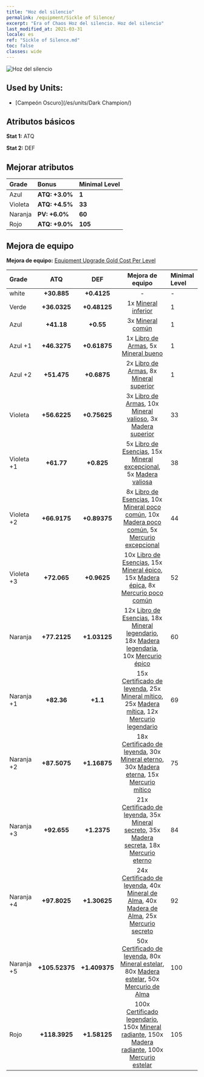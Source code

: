 ```yaml
---
title: "Hoz del silencio"
permalink: /equipment/Sickle of Silence/
excerpt: "Era of Chaos Hoz del silencio. Hoz del silencio"
last_modified_at: 2021-03-31
locale: es
ref: "Sickle of Silence.md"
toc: false
classes: wide
---
```


  ![Hoz del silencio](/images/e/e_3091.png)

## Used by Units:

* [Campeón Oscuro](/es/units/Dark Champion/) 


## Atributos básicos
 **Stat 1:** ATQ

 **Stat 2:** DEF

## Mejorar atributos

  |     Grade    |   Bonus | Minimal Level | 
  |:-------------|:--------|:--------------| 
  | Azul | **ATQ: +3.0%** | **1** | 
  | Violeta | **ATQ: +4.5%** | **33** | 
  | Naranja | **PV: +6.0%** | **60** | 
  | Rojo | **ATQ: +9.0%** | **105** | 


## Mejora de equipo
 **Mejora de equipo:** [Equipment Upgrade Gold Cost Per Level](/equipment/EquipmentUpgradeCostPerLevel/) 

  |          Grade      | ATQ | DEF | Mejora de equipo | Minimal Level |
  |:--------------------|:---------:|:---------:|:----------------:|:--------------|
  | white | **+30.885** | **+0.4125** | - | - |
  | Verde | **+36.0325** | **+0.48125** | 1x [Mineral inferior](/es/Items/mat_1/) | 1 |
  | Azul | **+41.18** | **+0.55** | 3x [Mineral común](/es/Items/mat_6/) | 1 |
  | Azul +1 | **+46.3275** | **+0.61875** | 1x [Libro de Armas](/es/Items/mat_18/), 5x [Mineral bueno](/es/Items/mat_12/) | 1 |
  | Azul +2 | **+51.475** | **+0.6875** | 2x [Libro de Armas](/es/Items/mat_25/), 8x [Mineral superior](/es/Items/mat_19/) | 1 |
  | Violeta | **+56.6225** | **+0.75625** | 3x [Libro de Armas](/es/Items/mat_32/), 10x [Mineral valioso](/es/Items/mat_26/), 3x [Madera superior](/es/Items/mat_20/) | 33 |
  | Violeta +1 | **+61.77** | **+0.825** | 5x [Libro de Esencias](/es/Items/mat_39/), 15x [Mineral excepcional](/es/Items/mat_33/), 5x [Madera valiosa](/es/Items/mat_27/) | 38 |
  | Violeta +2 | **+66.9175** | **+0.89375** | 8x [Libro de Esencias](/es/Items/mat_46/), 10x [Mineral poco común](/es/Items/mat_40/), 10x [Madera poco común](/es/Items/mat_41/), 5x [Mercurio excepcional](/es/Items/mat_35/) | 44 |
  | Violeta +3 | **+72.065** | **+0.9625** | 10x [Libro de Esencias](/es/Items/mat_53/), 15x [Mineral épico](/es/Items/mat_47/), 15x [Madera épica](/es/Items/mat_48/), 8x [Mercurio poco común](/es/Items/mat_42/) | 52 |
  | Naranja | **+77.2125** | **+1.03125** | 12x [Libro de Esencias](/es/Items/mat_60/), 18x [Mineral legendario](/es/Items/mat_54/), 18x [Madera legendaria](/es/Items/mat_55/), 10x [Mercurio épico](/es/Items/mat_49/) | 60 |
  | Naranja +1 | **+82.36** | **+1.1** | 15x [Certificado de leyenda](/es/Items/mat_67/), 25x [Mineral mítico](/es/Items/mat_61/), 25x [Madera mítica](/es/Items/mat_62/), 12x [Mercurio legendario](/es/Items/mat_56/) | 69 |
  | Naranja +2 | **+87.5075** | **+1.16875** | 18x [Certificado de leyenda](/es/Items/mat_74/), 30x [Mineral eterno](/es/Items/mat_68/), 30x [Madera eterna](/es/Items/mat_69/), 15x [Mercurio mítico](/es/Items/mat_63/) | 75 |
  | Naranja +3 | **+92.655** | **+1.2375** | 21x [Certificado de leyenda](/es/Items/mat_81/), 35x [Mineral secreto](/es/Items/mat_75/), 35x [Madera secreta](/es/Items/mat_76/), 18x [Mercurio eterno](/es/Items/mat_70/) | 84 |
  | Naranja +4 | **+97.8025** | **+1.30625** | 24x [Certificado de leyenda](/es/Items/mat_88/), 40x [Mineral de Alma](/es/Items/mat_82/), 40x [Madera de Alma](/es/Items/mat_83/), 25x [Mercurio secreto](/es/Items/mat_77/) | 92 |
  | Naranja +5 | **+105.52375** | **+1.409375** | 50x [Certificado de leyenda](/es/Items/mat_95/), 80x [Mineral estelar](/es/Items/mat_89/), 80x [Madera estelar](/es/Items/mat_90/), 50x [Mercurio de Alma](/es/Items/mat_84/) | 100 |
  | Rojo | **+118.3925** | **+1.58125** | 100x [Certificado legendario](/es/Items/mat_102/), 150x [Mineral radiante](/es/Items/mat_96/), 150x [Madera radiante](/es/Items/mat_97/), 100x [Mercurio estelar](/es/Items/mat_91/) | 105 |

